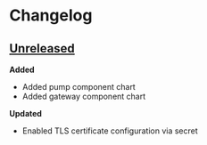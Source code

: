 # Changelog

## [Unreleased](https://github.com/TykTechnologies/tyk-charts/tree/HEAD)

**Added**
- Added pump component chart
- Added gateway component chart

**Updated**
- Enabled TLS certificate configuration via secret 